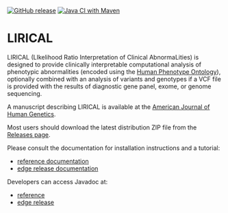[![GitHub release](https://img.shields.io/github/release/TheJacksonLaboratory/LIRICAL.svg)](https://github.com/TheJacksonLaboratory/LIRICAL/releases)
[![Java CI with Maven](https://github.com/TheJacksonLaboratory/LIRICAL/workflows/Java%20CI%20with%20Maven/badge.svg)](https://github.com/TheJacksonLaboratory/LIRICAL/actions/workflows/maven.yml)

# LIRICAL

LIRICAL (LIkelihood Ratio Interpretation of Clinical AbnormaLities) 
is designed to provide clinically interpretable computational analysis of phenotypic
abnormalities (encoded using the [Human Phenotype Ontology](http://www.human-phenotyope-ontology.org)),
optionally combined with an analysis of variants and genotypes if a VCF file is provided with the
results of diagnostic gene panel, exome, or genome sequencing.

A manuscript describing LIRICAL is available at the 
[American Journal of Human Genetics](https://pubmed.ncbi.nlm.nih.gov/32755546/).

Most users should download the latest distribution ZIP file from
the [Releases page](https://github.com/TheJacksonLaboratory/LIRICAL/releases).

Please consult the documentation for installation instructions and a tutorial:
- [reference documentation](https://thejacksonlaboratory.github.io/LIRICAL/stable)
- [edge release documentation](https://thejacksonlaboratory.github.io/LIRICAL/latest)

Developers can access Javadoc at:
- [reference](https://thejacksonlaboratory.github.io/LIRICAL/stable/apidocs)
- [edge release](https://thejacksonlaboratory.github.io/LIRICAL/latest/apidocs)

